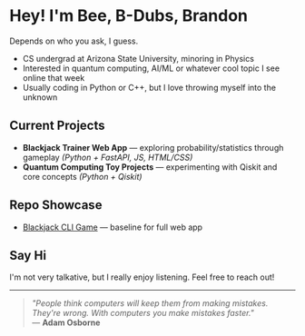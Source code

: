 # Hey! I'm Bee, B-Dubs, Brandon  
Depends on who you ask, I guess.

- CS undergrad at Arizona State University, minoring in Physics  
- Interested in quantum computing, AI/ML or whatever cool topic I see online that week  
- Usually coding in Python or C++, but I love throwing myself into the unknown  

## Current Projects  
- **Blackjack Trainer Web App** — exploring probability/statistics through gameplay *(Python + FastAPI, JS, HTML/CSS)*  
- **Quantum Computing Toy Projects** — experimenting with Qiskit and core concepts  *(Python + Qiskit)*

## Repo Showcase  
- [Blackjack CLI Game](https://github.com/Washington-Dev983/BlackJack-Trainer) — baseline for full web app  

## Say Hi  
I'm not very talkative, but I really enjoy listening. Feel free to reach out!

---

> *"People think computers will keep them from making mistakes. They're wrong. With computers you make mistakes faster."*  
> — **Adam Osborne**
